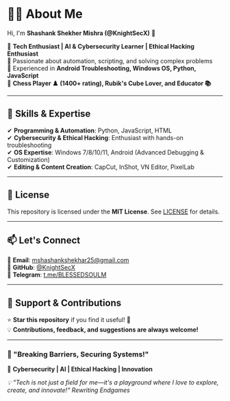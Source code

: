 # 👨‍💻 About Me  

Hi, I'm **Shashank Shekher Mishra (@KnightSecX)** 👋  

🔹 **Tech Enthusiast | AI & Cybersecurity Learner | Ethical Hacking Enthusiast**  
🔹 Passionate about automation, scripting, and solving complex problems  
🔹 Experienced in **Android Troubleshooting, Windows OS, Python, JavaScript**  
🔹 **Chess Player ♟️ (1400+ rating), Rubik's Cube Lover, and Educator 📚**  

---

## 🚀 Skills & Expertise  

✔ **Programming & Automation**: Python, JavaScript, HTML  
✔ **Cybersecurity & Ethical Hacking**: Enthusiast with hands-on troubleshooting  
✔ **OS Expertise**: Windows 7/8/10/11, Android (Advanced Debugging & Customization)  
✔ **Editing & Content Creation**: CapCut, InShot, VN Editor, PixelLab  

---

## 📜 License  

This repository is licensed under the **MIT License**. See [LICENSE](https://github.com/KnightSecX/Template-Repo) for details.  

---

## 📫 Let's Connect  

📧 **Email**: mshashankshekhar25@gmail.com  
📌 **GitHub**: [@KnightSecX](https://github.com/KnightSecX)  
📢 **Telegram**: [t.me/BLESSEDSOULM](https://t.me/BLESSEDSOULM)  

---

## 💖 Support & Contributions  

⭐ **Star this repository** if you find it useful! 🚀  
💡 **Contributions, feedback, and suggestions are always welcome!**  

---

### **🚀 "Breaking Barriers, Securing Systems!"**  
🔹 **Cybersecurity | AI | Ethical Hacking | Innovation**  

_💡 "Tech is not just a field for me—it's a playground where I love to explore, create, and innovate!"_ 
_Rewriting Endgames_
